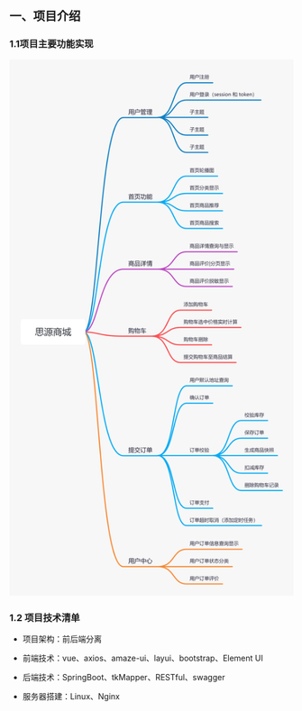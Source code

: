 ## 一、项目介绍

### 1.1项目主要功能实现

![image-20211103113217847](https://github.com/wenda0726/symall/blob/master/img-storage/%E9%A1%B9%E7%9B%AE%E5%8A%9F%E8%83%BD.png) 

### 1.2 项目技术清单

+ 项⽬架构：前后端分离

+ 前端技术：vue、axios、amaze-ui、layui、bootstrap、Element UI

+ 后端技术：SpringBoot、tkMapper、RESTful、swagger

+ 服务器搭建：Linux、Nginx


